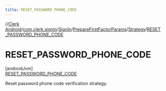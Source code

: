 ```yaml
---
title: RESET_PASSWORD_PHONE_CODE
---
```

//[Clerk Android](../../../../../../index.html)/[com.clerk.signin](../../../../index.html)/[SignIn](../../../index.html)/[PrepareFirstFactorParams](../../index.html)/[Strategy](../index.html)/[RESET_PASSWORD_PHONE_CODE](index.html)



# RESET_PASSWORD_PHONE_CODE



[androidJvm]\
[RESET_PASSWORD_PHONE_CODE](index.html)



Reset password phone code verification strategy.


